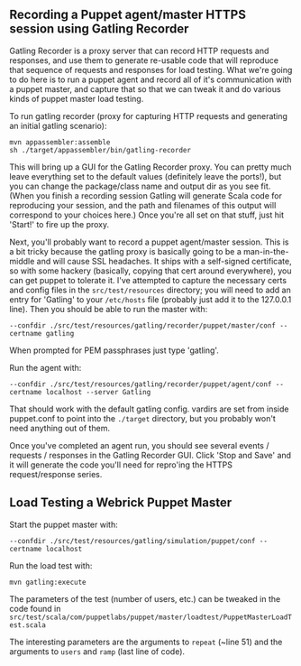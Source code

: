 Recording a Puppet agent/master HTTPS session using Gatling Recorder
--------------------------------------------------------------------

Gatling Recorder is a proxy server that can record HTTP requests and responses,
and use them to generate re-usable code that will reproduce that sequence of
requests and responses for load testing.  What we're going to do here is to
run a puppet agent and record all of it's communication with a puppet master,
and capture that so that we can tweak it and do various kinds of puppet master
load testing.

To run gatling recorder (proxy for capturing HTTP requests and generating
an initial gatling scenario):

    mvn appassembler:assemble
    sh ./target/appassembler/bin/gatling-recorder

This will bring up a GUI for the Gatling Recorder proxy.  You can pretty
much leave everything set to the default values (definitely leave the ports!),
but you can change the package/class name and output dir as you see fit.  (When
you finish a recording session Gatling will generate Scala code for reproducing
your session, and the path and filenames of this output will correspond to your
choices here.)  Once you're all set on that stuff, just hit 'Start!' to fire
up the proxy.

Next, you'll probably want to record a puppet agent/master session.  This is
a bit tricky because the gatling proxy is basically going to be a
man-in-the-middle and will cause SSL headaches.  It ships with a self-signed
certificate, so with some hackery (basically, copying that cert around
everywhere), you can get puppet to tolerate it.  I've attempted to capture the
necessary certs and config files in the `src/test/resources` directory; you will
need to add an entry for 'Gatling' to your `/etc/hosts` file (probably just add it to the 127.0.0.1 line).  Then you should be able to run the master with:

    --confdir ./src/test/resources/gatling/recorder/puppet/master/conf --certname gatling

When prompted for PEM passphrases just type 'gatling'.

Run the agent with:

    --confdir ./src/test/resources/gatling/recorder/puppet/agent/conf --certname localhost --server Gatling

That should work with the default gatling config.  vardirs are set from inside
puppet.conf to point into the `./target` directory, but you probably won't
need anything out of them.

Once you've completed an agent run, you should see several events / requests /
responses in the Gatling Recorder GUI.  Click 'Stop and Save' and it will
generate the code you'll need for repro'ing the HTTPS request/response series.

Load Testing a Webrick Puppet Master
------------------------------------

Start the puppet master with:

    --confdir ./src/test/resources/gatling/simulation/puppet/conf --certname localhost

Run the load test with:

    mvn gatling:execute

The parameters of the test (number of users, etc.) can be tweaked in the code
found in `src/test/scala/com/puppetlabs/puppet/master/loadtest/PuppetMasterLoadTest.scala`

The interesting parameters are the arguments to `repeat` (~line 51) and the
arguments to `users` and `ramp` (last line of code).